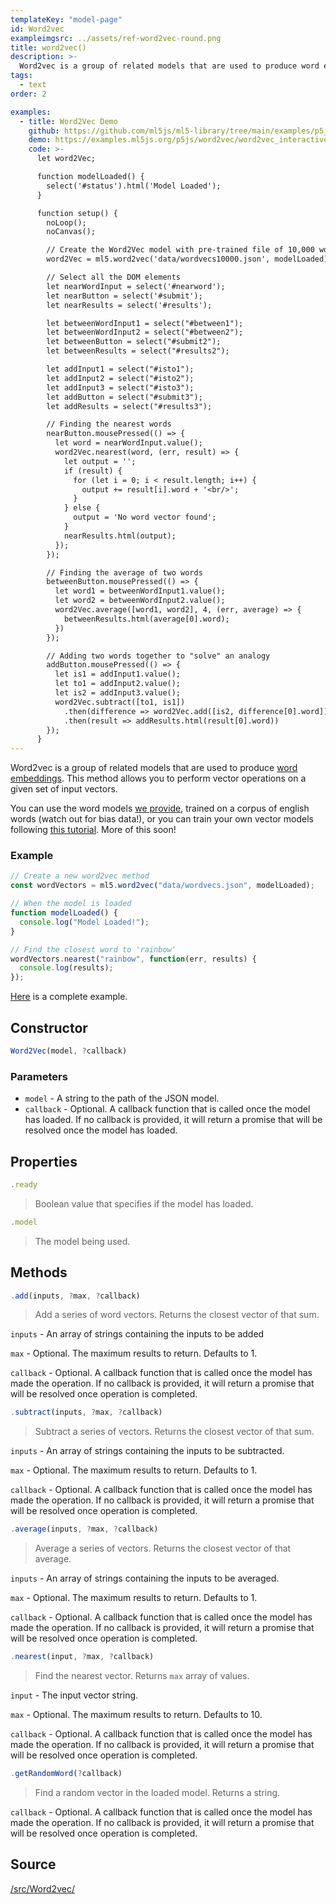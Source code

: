 ```yaml
---
templateKey: "model-page"
id: Word2vec
exampleimgsrc: ../assets/ref-word2vec-round.png
title: word2vec()
description: >-
  Word2vec is a group of related models that are used to produce word embeddings. This method allows you to perform vector operations on a given set of input vectors.
tags:
  - text
order: 2

examples:
  - title: Word2Vec Demo
    github: https://github.com/ml5js/ml5-library/tree/main/examples/p5js/Word2Vec
    demo: https://examples.ml5js.org/p5js/word2vec/word2vec_interactive/
    code: >-
      let word2Vec;

      function modelLoaded() {
        select('#status').html('Model Loaded');
      }

      function setup() {
        noLoop();
        noCanvas();

        // Create the Word2Vec model with pre-trained file of 10,000 words
        word2Vec = ml5.word2vec('data/wordvecs10000.json', modelLoaded);

        // Select all the DOM elements
        let nearWordInput = select('#nearword');
        let nearButton = select('#submit');
        let nearResults = select('#results');

        let betweenWordInput1 = select("#between1");
        let betweenWordInput2 = select("#between2");
        let betweenButton = select("#submit2");
        let betweenResults = select("#results2");

        let addInput1 = select("#isto1");
        let addInput2 = select("#isto2");
        let addInput3 = select("#isto3");
        let addButton = select("#submit3");
        let addResults = select("#results3");

        // Finding the nearest words
        nearButton.mousePressed(() => {
          let word = nearWordInput.value();
          word2Vec.nearest(word, (err, result) => {
            let output = '';
            if (result) {
              for (let i = 0; i < result.length; i++) {
                output += result[i].word + '<br/>';
              }
            } else {
              output = 'No word vector found';
            }
            nearResults.html(output);
          });
        });

        // Finding the average of two words
        betweenButton.mousePressed(() => {
          let word1 = betweenWordInput1.value();
          let word2 = betweenWordInput2.value();
          word2Vec.average([word1, word2], 4, (err, average) => {
            betweenResults.html(average[0].word);
          })
        });

        // Adding two words together to "solve" an analogy
        addButton.mousePressed(() => {
          let is1 = addInput1.value();
          let to1 = addInput2.value();
          let is2 = addInput3.value();
          word2Vec.subtract([to1, is1])
            .then(difference => word2Vec.add([is2, difference[0].word]))
            .then(result => addResults.html(result[0].word))
        });
      }
---
```


Word2vec is a group of related models that are used to produce [word embeddings](https://en.wikipedia.org/wiki/Word2vec)</sup>. This method allows you to perform vector operations on a given set of input vectors.

You can use the word models [we provide](https://github.com/ml5js/ml5-library/tree/main/examples/p5js/Word2Vec/data), trained on a corpus of english words (watch out for bias data!), or you can train your own vector models following [this tutorial](https://github.com/ml5js/training-word2vec). More of this soon!

### Example

```javascript
// Create a new word2vec method
const wordVectors = ml5.word2vec("data/wordvecs.json", modelLoaded);

// When the model is loaded
function modelLoaded() {
  console.log("Model Loaded!");
}

// Find the closest word to 'rainbow'
wordVectors.nearest("rainbow", function(err, results) {
  console.log(results);
});
```

[Here](https://github.com/ml5js/ml5-library/blob/main/examples/p5js/Word2Vec/sketch.js) is a complete example.

## Constructor

```javascript
Word2Vec(model, ?callback)
```

### Parameters

- `model` - A string to the path of the JSON model.
- `callback` - Optional. A callback function that is called once the model has loaded. If no callback is provided, it will return a promise that will be resolved once the model has loaded.

## Properties

```javascript
.ready
```

> Boolean value that specifies if the model has loaded.

```javascript
.model
```

> The model being used.

## Methods

```javascript
.add(inputs, ?max, ?callback)
```

> Add a series of word vectors. Returns the closest vector of that sum.

`inputs` - An array of strings containing the inputs to be added

`max` - Optional. The maximum results to return. Defaults to 1.

`callback` - Optional. A callback function that is called once the model has made the operation. If no callback is provided, it will return a promise that will be resolved once operation is completed.

```javascript
.subtract(inputs, ?max, ?callback)
```

> Subtract a series of vectors. Returns the closest vector of that sum.

`inputs` - An array of strings containing the inputs to be subtracted.

`max` - Optional. The maximum results to return. Defaults to 1.

`callback` - Optional. A callback function that is called once the model has made the operation. If no callback is provided, it will return a promise that will be resolved once operation is completed.

```javascript
.average(inputs, ?max, ?callback)
```

> Average a series of vectors. Returns the closest vector of that average.

`inputs` - An array of strings containing the inputs to be averaged.

`max` - Optional. The maximum results to return. Defaults to 1.

`callback` - Optional. A callback function that is called once the model has made the operation. If no callback is provided, it will return a promise that will be resolved once operation is completed.

```javascript
.nearest(input, ?max, ?callback)
```

> Find the nearest vector. Returns `max` array of values.

`input` - The input vector string.

`max` - Optional. The maximum results to return. Defaults to 10.

`callback` - Optional. A callback function that is called once the model has made the operation. If no callback is provided, it will return a promise that will be resolved once operation is completed.

```javascript
.getRandomWord(?callback)
```

> Find a random vector in the loaded model. Returns a string.

`callback` - Optional. A callback function that is called once the model has made the operation. If no callback is provided, it will return a promise that will be resolved once operation is completed.

## Source

[/src/Word2vec/](https://github.com/ml5js/ml5-library/tree/main/src/Word2vec)
